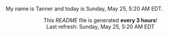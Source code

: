 My name is Tanner and today is Sunday, May 25, 5:20 AM EDT.

<p align="center">This <i>README</i> file is generated <b>every 3 hours</b>!</br>Last refresh: Sunday, May 25, 5:20 AM EDT<br /></p>
